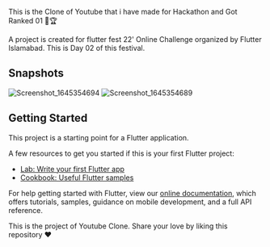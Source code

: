 This is the Clone of Youtube that i have made for Hackathon and Got Ranked 01 🥇🏆


A project is created for flutter fest 22' Online Challenge organized by Flutter Islamabad.
This is Day 02 of this festival. 

## Snapshots

![Screenshot_1645354694](https://user-images.githubusercontent.com/77886136/154839434-b8d7131a-cb1f-46f3-a178-3ff9b2dc87bf.png) ![Screenshot_1645354689](https://user-images.githubusercontent.com/77886136/154839436-a60fe9e9-990a-463c-b34d-15b63f9ca026.png)


## Getting Started

This project is a starting point for a Flutter application.

A few resources to get you started if this is your first Flutter project:

- [Lab: Write your first Flutter app](https://flutter.dev/docs/get-started/codelab)
- [Cookbook: Useful Flutter samples](https://flutter.dev/docs/cookbook)

For help getting started with Flutter, view our
[online documentation](https://flutter.dev/docs), which offers tutorials,
samples, guidance on mobile development, and a full API reference.



This is the project of Youtube Clone.
Share your love by liking this repository ❤️
